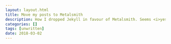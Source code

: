 ```yaml
---
layout: layout.html
title: Move my posts to Metalsmith
description: How I dropped Jekyll in favour of Metalsmith. Seems <i>yesterday</i> I stared with Jekyll.
categories: []
tags: [unwritten]
date: 2018-03-02
---
```

